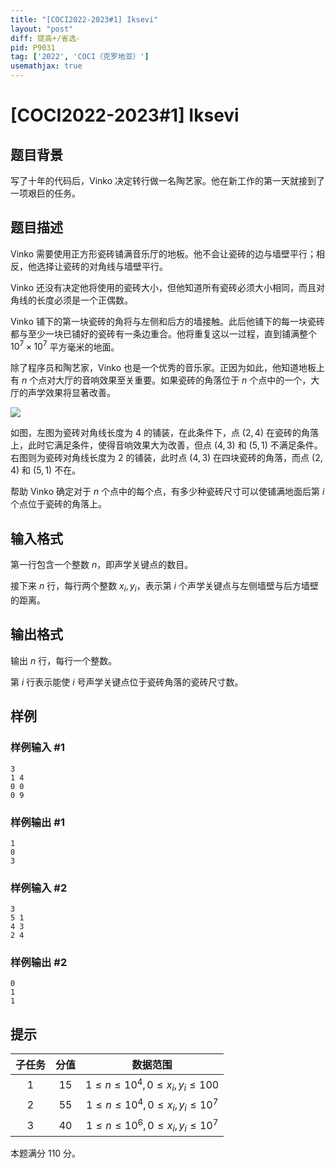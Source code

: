 ```yaml
---
title: "[COCI2022-2023#1] Iksevi"
layout: "post"
diff: 提高+/省选-
pid: P9031
tag: ['2022', 'COCI（克罗地亚）']
usemathjax: true
---
```


# [COCI2022-2023#1] Iksevi
## 题目背景

写了十年的代码后，Vinko 决定转行做一名陶艺家。他在新工作的第一天就接到了一项艰巨的任务。
## 题目描述

Vinko 需要使用正方形瓷砖铺满音乐厅的地板。他不会让瓷砖的边与墙壁平行；相反，他选择让瓷砖的对角线与墙壁平行。

Vinko 还没有决定他将使用的瓷砖大小，但他知道所有瓷砖必须大小相同，而且对角线的长度必须是一个正偶数。

Vinko 铺下的第一块瓷砖的角将与左侧和后方的墙接触。此后他铺下的每一块瓷砖都与至少一块已铺好的瓷砖有一条边重合。他将重复这以一过程，直到铺满整个 $10^7 \times 10^7$ 平方毫米的地面。

除了程序员和陶艺家，Vinko 也是一个优秀的音乐家。正因为如此，他知道地板上有 $n$ 个点对大厅的音响效果至关重要。如果瓷砖的角落位于 $n$ 个点中的一个，大厅的声学效果将显著改善。

![](https://cdn.luogu.com.cn/upload/image_hosting/o4bbstj2.png)

如图，左图为瓷砖对角线长度为 $4$ 的铺装，在此条件下，点 $(2,4)$ 在瓷砖的角落上，此时它满足条件，使得音响效果大为改善，但点 $(4,3)$ 和 $(5,1)$ 不满足条件。右图则为瓷砖对角线长度为 $2$ 的铺装，此时点 $(4,3)$ 在四块瓷砖的角落，而点 $(2,4)$ 和 $(5,1)$ 不在。

帮助 Vinko 确定对于 $n$ 个点中的每个点，有多少种瓷砖尺寸可以使铺满地面后第 $i$ 个点位于瓷砖的角落上。
## 输入格式

第一行包含一个整数 $n$，即声学关键点的数目。

接下来 $n$ 行，每行两个整数 $x_i,y_i$，表示第 $i$ 个声学关键点与左侧墙壁与后方墙壁的距离。
## 输出格式

输出 $n$ 行，每行一个整数。

第 $i$ 行表示能使 $i$ 号声学关键点位于瓷砖角落的瓷砖尺寸数。
## 样例

### 样例输入 #1
```
3
1 4
0 0
0 9
```
### 样例输出 #1
```
1
0
3
```
### 样例输入 #2
```
3
5 1
4 3
2 4
```
### 样例输出 #2
```
0
1
1
```
## 提示

| 子任务 | 分值 | 数据范围 |
| :-----------: | :-----------: | :-----------: |
| $1$ | $15$ | $1\leq n \leq 10^4,0\leq x_i,y_i \leq 100$ |
| $2$ | $55$ | $1\leq n \leq 10^4,0\leq x_i,y_i \leq 10^7$ |
| $3$ | $40$ | $1\leq n \leq 10^6,0\leq x_i,y_i \leq 10^7$ |

本题满分 $110$ 分。
